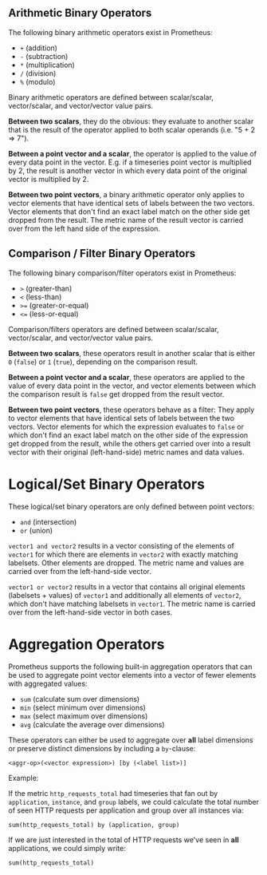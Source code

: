 ## Arithmetic Binary Operators
The following binary arithmetic operators exist in Prometheus:

* `+` (addition)
* `-` (subtraction)
* `*` (multiplication)
* `/` (division)
* `%` (modulo)

Binary arithmetic operators are defined between scalar/scalar, vector/scalar, and vector/vector value pairs. 

**Between two scalars**, they do the obvious: they evaluate to another scalar that is the result of the operator applied to both scalar operands (i.e. "5 + 2 => 7").

**Between a point vector and a scalar**, the operator is applied to the value of every data point in the vector. E.g. if a timeseries point vector is multiplied by 2, the result is another vector in which every data point of the original vector is multiplied by 2.

**Between two point vectors**, a binary arithmetic operator only applies to vector elements that have identical sets of labels between the two vectors. Vector elements that don't find an exact label match on the other side get dropped from the result. The metric name of the result vector is carried over from the left hand side of the expression.

## Comparison / Filter Binary Operators

The following binary comparison/filter operators exist in Prometheus:

* `>` (greater-than)
* `<` (less-than)
* `>=` (greater-or-equal)
* `<=` (less-or-equal)

Comparison/filters operators are defined between scalar/scalar, vector/scalar, and vector/vector value pairs.

**Between two scalars**, these operators result in another scalar that is either `0` (`false`) or `1` (`true`), depending on the comparison result.

**Between a point vector and a scalar**, these operators are applied to the value of every data point in the vector, and vector elements between which the comparison result is `false` get dropped from the result vector.

**Between two point vectors**, these operators behave as a filter: They apply to vector elements that have identical sets of labels between the two vectors. Vector elements for which the expression evaluates to `false` or which don't find an exact label match on the other side of the expression get dropped from the result, while the others get carried over into a result vector with their original (left-hand-side) metric names and data values.

# Logical/Set Binary Operators

These logical/set binary operators are only defined between point vectors:

* `and` (intersection)
* `or` (union)

`vector1 and vector2` results in a vector consisting of the elements of `vector1` for which there are elements in `vector2` with exactly matching labelsets. Other elements are dropped. The metric name and values are carried over from the left-hand-side vector.

`vector1 or vector2` results in a vector that contains all original elements (labelsets + values) of `vector1` and additionally all elements of `vector2`, which don't have matching labelsets in `vector1`. The metric name is carried over from the left-hand-side vector in both cases.

# Aggregation Operators

Prometheus supports the following built-in aggregation operators that can be used to aggregate point vector elements into a vector of fewer elements with aggregated values:

* `sum` (calculate sum over dimensions)
* `min` (select minimum over dimensions)
* `max` (select maximum over dimensions)
* `avg` (calculate the average over dimensions)

These operators can either be used to aggregate over **all** label dimensions or preserve distinct dimensions by including a `by`-clause:

`<aggr-op>(<vector expression>) [by (<label list>)]`

Example:

If the metric `http_requests_total` had timeseries that fan out by `application`, `instance`, and `group` labels, we could calculate the total number of seen HTTP requests per application and group over all instances via:

`sum(http_requests_total) by (application, group)`

If we are just interested in the total of HTTP requests we've seen in **all** applications, we could simply write:

`sum(http_requests_total)`